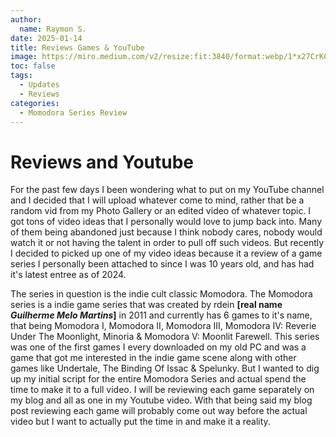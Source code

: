 ```yaml
---
author:
  name: Raymon S.
date: 2025-01-14
title: Reviews Games & YouTube
image: https://miro.medium.com/v2/resize:fit:3840/format:webp/1*x27CrKC1OBWsklRdtrriug.png
toc: false
tags:
  - Updates
  - Reviews
categories:
  - Momodora Series Review
---
```


# Reviews and Youtube

For the past few days I been wondering what to put on my YouTube channel and I decided that I will upload whatever come to mind, rather that be a random vid from my Photo Gallery or an edited video of whatever topic. I got tons of video ideas that I personally would love to jump back into. Many of them being abandoned just because I think nobody cares, nobody would watch it or not having the talent in order to pull off such videos. But recently I decided to picked up one of my video ideas because it a review of a game series I personally been attached to since I was 10 years old, and has  had it's latest entree as of 2024.

The series in question is the indie cult classic Momodora. The Momodora series is a indie game series that was created by rdein **[real name _Guilherme Melo Martins_]** in 2011 and currently has 6 games to it's name, that being Momodora I, Momodora II, Momodora III, Momodora IV: Reverie Under The Moonlight, Minoria & Momodora V: Moonlit Farewell. This series was one of the first games I every downloaded on my old PC and was a game that got me interested in the indie game scene along with other games like Undertale, The Binding Of Issac & Spelunky. But I wanted to dig up my initial script for the entire Momodora Series and actual spend the time to make it to a full video. I will be reviewing each game separately on my blog and all as one in my Youtube video. With that being said my blog post reviewing each game will probably come out way before the actual video but I want to actually put the time in and make it a reality.
